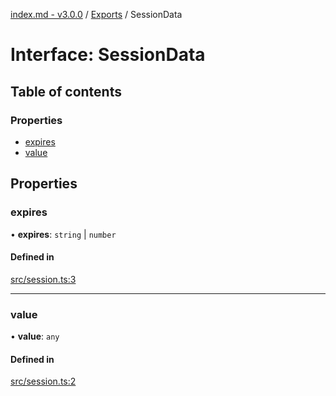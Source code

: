 [index.md - v3.0.0](../README.md) / [Exports](../modules.md) / SessionData

# Interface: SessionData

## Table of contents

### Properties

- [expires](SessionData.md#expires)
- [value](SessionData.md#value)

## Properties

### expires

• **expires**: `string` \| `number`

#### Defined in

[src/session.ts:3](https://github.com/saqqdy/js-cool/blob/f13ad6f/src/session.ts#L3)

---

### value

• **value**: `any`

#### Defined in

[src/session.ts:2](https://github.com/saqqdy/js-cool/blob/f13ad6f/src/session.ts#L2)

